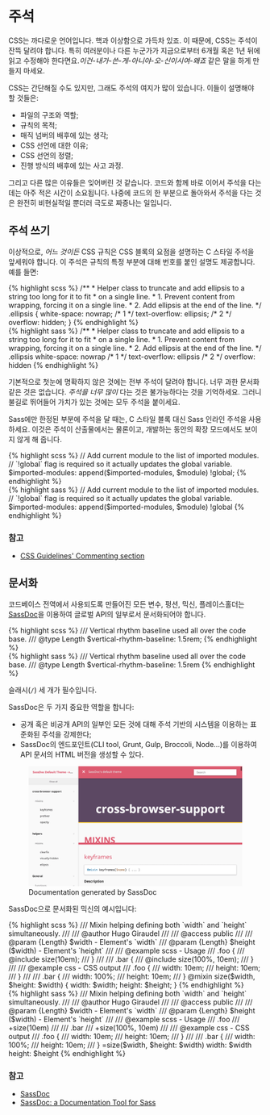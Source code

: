 
# 주석

CSS는 까다로운 언어입니다. 핵과 이상함으로 가득차 있죠. 이 때문에, CSS는 주석이 잔뜩 달려야 합니다. 특히 여러분이나 다른 누군가가 지금으로부터 6개월 혹은 1년 뒤에 읽고 수정해야 한다면요.*이건-내가-쓴-게-아니야-오-신이시여-왜죠* 같은 말을 하게 만들지 마세요.

CSS는 간단해질 수도 있지만, 그래도 주석의 여지가 많이 있습니다. 이들이 설명해야 할 것들은:

* 파일의 구조와 역할;
* 규칙의 목적;
* 매직 넘버의 배후에 있는 생각;
* CSS 선언에 대한 이유;
* CSS 선언의 정렬;
* 진행 방식의 배후에 있는 사고 과정.

그리고 다른 많은 이유들은 잊어버린 것 같습니다. 코드와 함께 바로 이어서 주석을 다는 데는 아주 적은 시간이 소요됩니다. 나중에 코드의 한 부분으로 돌아와서 주석을 다는 것은 완전히 비현실적일 뿐더러 극도로 짜증나는 일입니다.






## 주석 쓰기

이상적으로, *어느 것이든* CSS 규칙은 CSS 블록의 요점을 설명하는 C 스타일 주석을 앞세워야 합니다. 이 주석은 규칙의 특정 부분에 대해 번호를 붙인 설명도 제공합니다. 예를 들면:

<div class="code-block">
  <div class="code-block__wrapper" data-syntax="scss">
{% highlight scss %}
/**
 * Helper class to truncate and add ellipsis to a string too long for it to fit
 * on a single line.
 * 1. Prevent content from wrapping, forcing it on a single line.
 * 2. Add ellipsis at the end of the line.
 */
.ellipsis {
  white-space: nowrap; /* 1 */
  text-overflow: ellipsis; /* 2 */
  overflow: hidden;
}
{% endhighlight %}
  </div>
  <div class="code-block__wrapper" data-syntax="sass">
{% highlight sass %}
/**
 * Helper class to truncate and add ellipsis to a string too long for it to fit
 * on a single line.
 * 1. Prevent content from wrapping, forcing it on a single line.
 * 2. Add ellipsis at the end of the line.
 */
.ellipsis
  white-space: nowrap /* 1 */
  text-overflow: ellipsis /* 2 */
  overflow: hidden
{% endhighlight %}
  </div>
</div>

기본적으로 첫눈에 명확하지 않은 것에는 전부 주석이 달려야 합니다. 너무 과한 문서화 같은 것은 없습니다. *주석을 너무 많이* 다는 것은 불가능하다는 것을 기억하세요. 그러니 불길로 뛰어들어 가치가 있는 것에는 모두 주석을 붙이세요.

Sass에만 한정된 부분에 주석을 달 때는, C 스타일 블록 대신 Sass 인라인 주석을 사용하세요. 이것은 주석이 산출물에서는 물론이고, 개발하는 동안의 확장 모드에서도 보이지 않게 해 줍니다.

<div class="code-block">
  <div class="code-block__wrapper" data-syntax="scss">
{% highlight scss %}
// Add current module to the list of imported modules.
// `!global` flag is required so it actually updates the global variable.
$imported-modules: append($imported-modules, $module) !global;
{% endhighlight %}
  </div>
  <div class="code-block__wrapper" data-syntax="sass">
{% highlight sass %}
// Add current module to the list of imported modules.
// `!global` flag is required so it actually updates the global variable.
$imported-modules: append($imported-modules, $module) !global
{% endhighlight %}
  </div>
</div>



### 참고

* [CSS Guidelines' Commenting section](http://cssguidelin.es/#commenting)






## 문서화

코드베이스 전역에서 사용되도록 만들어진 모든 변수, 펑션, 믹신, 플레이스홀더는 [SassDoc](http://sassdoc.com)을 이용하여 글로벌 API의 일부로서 문서화되어야 합니다.

<div class="code-block">
  <div class="code-block__wrapper" data-syntax="scss">
{% highlight scss %}
/// Vertical rhythm baseline used all over the code base.
/// @type Length
$vertical-rhythm-baseline: 1.5rem;
{% endhighlight %}
  </div>
  <div class="code-block__wrapper" data-syntax="sass">
{% highlight sass %}
/// Vertical rhythm baseline used all over the code base.
/// @type Length
$vertical-rhythm-baseline: 1.5rem
{% endhighlight %}
  </div>
</div>

<div class="note">
  <p>슬래시(<code>/</code>) 세 개가 필수입니다.</p>
</div>

SassDoc은 두 가지 중요한 역할을 합니다:

* 공개 혹은 비공개 API의 일부인 모든 것에 대해 주석 기반의 시스템을 이용하는 표준화된 주석을 강제한다;
* SassDoc의 엔드포인트(CLI tool, Grunt, Gulp, Broccoli, Node...)를 이용하여 API 문서의 HTML 버전을 생성할 수 있다.

<figure role="group">
<img alt="Documentation generated by SassDoc" src="/assets/images/sassdoc-preview.png" />
<figcaption>Documentation generated by SassDoc</figcaption>
</figure>

SassDoc으로 문서화된 믹신의 예시입니다:

<div class="code-block">
  <div class="code-block__wrapper" data-syntax="scss">
{% highlight scss %}
/// Mixin helping defining both `width` and `height` simultaneously.
///
/// @author Hugo Giraudel
///
/// @access public
///
/// @param {Length} $width - Element's `width`
/// @param {Length} $height ($width) - Element's `height`
///
/// @example scss - Usage
///   .foo {
///     @include size(10em);
///   }
///
///   .bar {
///     @include size(100%, 10em);
///   }
///
/// @example css - CSS output
///   .foo {
///     width: 10em;
///     height: 10em;
///   }
///
///   .bar {
///     width: 100%;
///     height: 10em;
///   }
@mixin size($width, $height: $width) {
  width: $width;
  height: $height;
}
{% endhighlight %}
  </div>
  <div class="code-block__wrapper" data-syntax="sass">
{% highlight sass %}
/// Mixin helping defining both `width` and `height` simultaneously.
///
/// @author Hugo Giraudel
///
/// @access public
///
/// @param {Length} $width - Element's `width`
/// @param {Length} $height ($width) - Element's `height`
///
/// @example scss - Usage
///   .foo
///     +size(10em)
///
///   .bar
///     +size(100%, 10em)
///
/// @example css - CSS output
///   .foo {
///     width: 10em;
///     height: 10em;
///   }
///
///   .bar {
///     width: 100%;
///     height: 10em;
///   }
=size($width, $height: $width)
  width: $width
  height: $height
{% endhighlight %}
  </div>
</div>



### 참고

* [SassDoc](http://sassdoc.com)
* [SassDoc: a Documentation Tool for Sass](http://www.sitepoint.com/sassdoc-documentation-tool-sass/)
